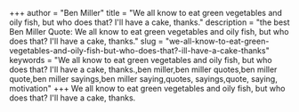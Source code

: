 +++
author = "Ben Miller"
title = "We all know to eat green vegetables and oily fish, but who does that? I'll have a cake, thanks."
description = "the best Ben Miller Quote: We all know to eat green vegetables and oily fish, but who does that? I'll have a cake, thanks."
slug = "we-all-know-to-eat-green-vegetables-and-oily-fish-but-who-does-that?-ill-have-a-cake-thanks"
keywords = "We all know to eat green vegetables and oily fish, but who does that? I'll have a cake, thanks.,ben miller,ben miller quotes,ben miller quote,ben miller sayings,ben miller saying,quotes, sayings,quote, saying, motivation"
+++
We all know to eat green vegetables and oily fish, but who does that? I'll have a cake, thanks.
